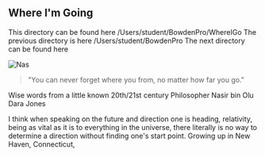## Where I'm Going

This directory can be found here
/Users/student/BowdenPro/WhereIGo
The previous directory is here
/Users/student/BowdenPro
The next directory can be found here


![Nas](https://encrypted-tbn0.gstatic.com/images?q=tbn:ANd9GcQl0r4d8NkTUKNElDWus4bJ6kztEj6B3Ee3sw&usqp=CAU)
  
>"You can never forget where you from, no matter how far you go."

Wise words from a little known 20th/21st century Philosopher Nasir bin Olu 
Dara Jones

I think when speaking on the future and direction one is heading, 
relativity, being as vital as it is to everything in the universe, there 
literally is no way to determine a direction without finding one's start 
point. Growing up in New Haven, Connecticut, 

